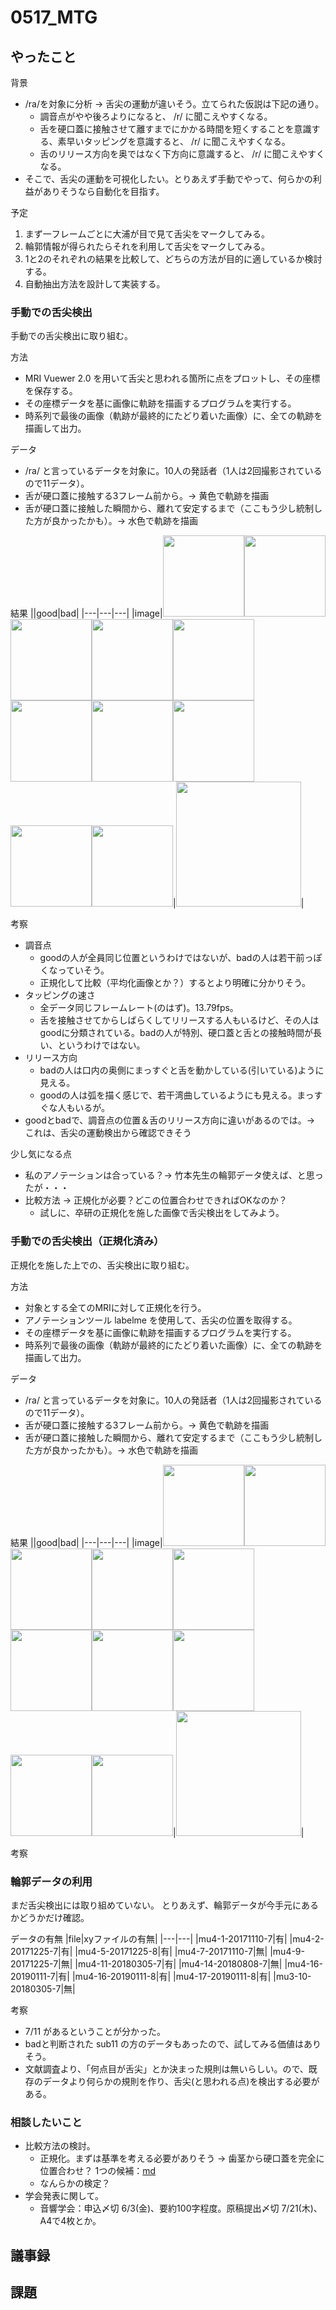 # 0517_MTG
## やったこと
背景
- /ra/を対象に分析 → 舌尖の運動が違いそう。立てられた仮説は下記の通り。
  - 調音点がやや後ろよりになると、 /r/ に聞こえやすくなる。
  - 舌を硬口蓋に接触させて離すまでにかかる時間を短くすることを意識する、素早いタッピングを意識すると、 /r/ に聞こえやすくなる。
  - 舌のリリース方向を奥ではなく下方向に意識すると、 /r/ に聞こえやすくなる。
- そこで、舌尖の運動を可視化したい。とりあえず手動でやって、何らかの利益がありそうなら自動化を目指す。

予定
1. まず一フレームごとに大浦が目で見て舌尖をマークしてみる。
2. 輪郭情報が得られたらそれを利用して舌尖をマークしてみる。
3. 1と2のそれぞれの結果を比較して、どちらの方法が目的に適しているか検討する。
4. 自動抽出方法を設計して実装する。

### 手動での舌尖検出
手動での舌尖検出に取り組む。

方法
- MRI Vuewer 2.0 を用いて舌尖と思われる箇所に点をプロットし、その座標を保存する。
- その座標データを基に画像に軌跡を描画するプログラムを実行する。
- 時系列で最後の画像（軌跡が最終的にたどり着いた画像）に、全ての軌跡を描画して出力。

データ
- /ra/ と言っているデータを対象に。10人の発話者（1人は2回撮影されているので11データ）。
- 舌が硬口蓋に接触する3フレーム前から。→ 黄色で軌跡を描画
- 舌が硬口蓋に接触した瞬間から、離れて安定するまで（ここもう少し統制した方が良かったかも）。→ 水色で軌跡を描画

結果
||good|bad|
|---|---|---|
|image|<img src="https://user-images.githubusercontent.com/61837100/165221752-c26f42b4-3aa7-4fc1-95d3-c6be7da16d8d.png" width="130"><img src="https://user-images.githubusercontent.com/61837100/165221766-84ac8478-069b-4785-8301-0556af5d20c4.png" width="130"><img src="https://user-images.githubusercontent.com/61837100/165221773-76ad164a-3f43-4518-9839-b5a48749342e.png" width="130"><img src="https://user-images.githubusercontent.com/61837100/165221779-e2291d60-0061-4e53-b07f-e8c7d7d9e176.png" width="130"><img src="https://user-images.githubusercontent.com/61837100/165221787-d768da15-0e03-489e-aac6-b03a6f3d740e.png" width="130"><img src="https://user-images.githubusercontent.com/61837100/165221798-c147f4fa-9927-4283-9238-5a038eeb79b0.png" width="130"><img src="https://user-images.githubusercontent.com/61837100/165221807-78184722-33f5-4388-8a8e-76114c9d5298.png" width="130"><img src="https://user-images.githubusercontent.com/61837100/165221816-96ecb86a-3c4a-4b7f-8146-5c53e33a274e.png" width="130"><img src="https://user-images.githubusercontent.com/61837100/165221822-9fe9063d-0917-4454-b368-e6a6114516a0.png" width="130"><img src="https://user-images.githubusercontent.com/61837100/165221832-c0f2a04f-ddef-4af5-9e16-716841d5b73a.png" width="130">|<img src="https://user-images.githubusercontent.com/61837100/165221845-f85313eb-a534-4bbe-b22f-fc28e1d0152a.png" width="200">|

考察
- 調音点
  - goodの人が全員同じ位置というわけではないが、badの人は若干前っぽくなっていそう。
  - 正規化して比較（平均化画像とか？）するとより明確に分かりそう。
- タッピングの速さ
  - 全データ同じフレームレート(のはず)。13.79fps。
  - 舌を接触させてからしばらくしてリリースする人もいるけど、その人はgoodに分類されている。badの人が特別、硬口蓋と舌との接触時間が長い、というわけではない。
- リリース方向
  - badの人は口内の奥側にまっすぐと舌を動かしている(引いている)ように見える。
  - goodの人は弧を描く感じで、若干湾曲しているようにも見える。まっすぐな人もいるが。
- goodとbadで、調音点の位置＆舌のリリース方向に違いがあるのでは。→ これは、舌尖の運動検出から確認できそう

少し気になる点
- 私のアノテーションは合っている？→ 竹本先生の輪郭データ使えば、と思ったが・・・
- 比較方法 → 正規化が必要？どこの位置合わせできればOKなのか？
  - 試しに、卒研の正規化を施した画像で舌尖検出をしてみよう。

### 手動での舌尖検出（正規化済み）
正規化を施した上での、舌尖検出に取り組む。

方法
- 対象とする全てのMRIに対して正規化を行う。
- アノテーションツール labelme を使用して、舌尖の位置を取得する。
- その座標データを基に画像に軌跡を描画するプログラムを実行する。
- 時系列で最後の画像（軌跡が最終的にたどり着いた画像）に、全ての軌跡を描画して出力。

データ
- /ra/ と言っているデータを対象に。10人の発話者（1人は2回撮影されているので11データ）。
- 舌が硬口蓋に接触する3フレーム前から。→ 黄色で軌跡を描画
- 舌が硬口蓋に接触した瞬間から、離れて安定するまで（ここもう少し統制した方が良かったかも）。→ 水色で軌跡を描画

結果
||good|bad|
|---|---|---|
|image|<img src="https://user-images.githubusercontent.com/61837100/168529326-959d6140-4ce5-4344-a05c-952d7f9bb094.png" width="130"><img src="https://user-images.githubusercontent.com/61837100/168529271-2c5b6990-cb29-452c-ad63-7f0ec801c7dc.png" width="130"><img src="https://user-images.githubusercontent.com/61837100/168529362-b7eb9c3a-26d0-4265-bb93-335be96e536f.png" width="130"><img src="https://user-images.githubusercontent.com/61837100/168529372-c340e4f6-4462-476a-acca-e27bc72c74cc.png" width="130"><img src="https://user-images.githubusercontent.com/61837100/168529394-e0e6262e-d826-444f-8c10-094b3ebf1a32.png" width="130"><img src="https://user-images.githubusercontent.com/61837100/168529423-4057f2f5-c772-4073-b38f-f8001e118bdf.png" width="130"><img src="https://user-images.githubusercontent.com/61837100/168505466-69addedb-6fb9-476c-aebc-450699ce9fa6.png" width="130"><img src="https://user-images.githubusercontent.com/61837100/168505482-41dc16bf-5581-449d-8523-3e8cc817032c.png" width="130"><img src="https://user-images.githubusercontent.com/61837100/168505523-bb5a6c37-5a31-4661-b3c4-d424b0e489fd.png" width="130"><img src="https://user-images.githubusercontent.com/61837100/168505542-0c9ea26a-9870-428e-a4eb-2be28174a571.png" width="130">|<img src="https://user-images.githubusercontent.com/61837100/168505777-9dcede3a-d3a7-4ba5-8183-4606b96c912e.png" width="200">|

考察

### 輪郭データの利用
まだ舌尖検出には取り組めていない。
とりあえず、輪郭データが今手元にあるかどうかだけ確認。

データの有無
|file|xyファイルの有無|
|---|---|
|mu4-1-20171110-7|有|
|mu4-2-20171225-7|有|
|mu4-5-20171225-8|有|
|mu4-7-20171110-7|無|
|mu4-9-20171225-7|無|
|mu4-11-20180305-7|有|
|mu4-14-20180808-7|無|
|mu4-16-20190111-7|有|
|mu4-16-20190111-8|有|
|mu4-17-20190111-8|有|
|mu3-10-20180305-7|無|

考察
- 7/11 があるということが分かった。
- badと判断された sub11 の方のデータもあったので、試してみる価値はありそう。
- 文献調査より、「何点目が舌尖」とか決まった規則は無いらしい。ので、既存のデータより何らかの規則を作り、舌尖(と思われる点)を検出する必要がある。

### 相談したいこと
- 比較方法の検討。
  - 正規化。まずは基準を考える必要がありそう → 歯茎から硬口蓋を完全に位置合わせ？ 1つの候補：[md](https://github.com/kikuchiken-waseda/OuraAnna/blob/master/b4-seminer/practice/ComputerVision_Chapter03/presen.md)
  - なんらかの検定？
- 学会発表に関して。
  - 音響学会：申込〆切 6/3(金)、要約100字程度。原稿提出〆切 7/21(木)、A4で4枚とか。

## 議事録

## 課題

